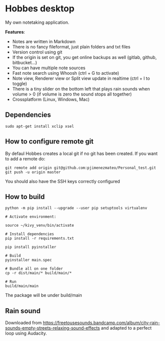 # Hobbes desktop

My own notetaking application.

**Features**:

* Notes are written in Markdown
* There is no fancy fileformat, just plain folders and txt files
* Version control using git
* If the origin is set on git, you get online backups as well (gitlab, github, bitbucket...)
* You can have multiple note sources 
* Fast note search using Whoosh (ctrl + G to activate)
* Note view, Renderer view or Split view update in realtime (ctrl + l to toggle)
* There is a tiny slider on the bottom left that plays rain sounds when volume > 0 (if volume is zero the sound stops all together)
* Crossplatform (Linux, Windows, Mac)

## Dependencies

```
sudo apt-get install xclip xsel
```

## How to configure remote git

By defaul Hobbes creates a local git if no git has been created. If you want to add a remote do:

```
git remote add origin git@github.com:pjimenezmateo/Personal_test.git
git push -u origin master
```

You should also have the SSH keys correctly configured

## How to build

```
python -m pip install --upgrade --user pip setuptools virtualenv

# Activate environment:

source ~/kivy_venv/bin/activate

# Install dependencies
pip install -r requirements.txt

pip install pyinstaller

# Build
pyinstaller main.spec

# Bundle all on one folder
cp -r dist/main/* build/main/*

# Run
build/main/main
```

The package will be under build/main

## Rain sound
Downloaded from https://freetousesounds.bandcamp.com/album/city-rain-sounds-empty-streets-relaxing-sound-effects and adapted to a perfect loop using Audacity.
